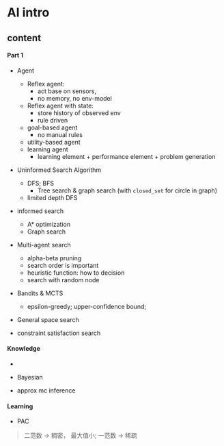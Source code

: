 # AI intro

## content


#### Part 1

- Agent
    - Reflex agent: 
        - act base on sensors, 
        - no memory, no env-model
    - Reflex agent with state: 
        - store history of observed env
        - rule driven
    - goal-based agent
        -  no manual rules
    - utility-based agent
    - learning agent
        - learning element + performance element + problem generation

- Uninformed Search Algorithm
    - DFS; BFS
        - Tree search & graph search (with `closed_set` for circle in graph)
    - limited depth DFS
    
- informed search
    - A* optimization
    - Graph search
    
- Multi-agent search
    - alpha-beta pruning
    - search order is important
    - heuristic function: how to decision
    - search with random node

- Bandits & MCTS
    - epsilon-greedy; upper-confidence bound;
    
- General space search

- constraint satisfaction search

#### Knowledge

- 

- Bayesian
- approx mc inference

#### Learning

- PAC

> 二范数 -> 稠密， 最大值小; 一范数 -> 稀疏

